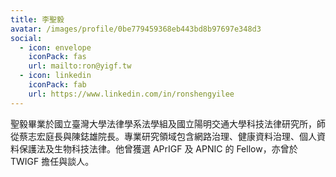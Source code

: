 ```yaml
---
title: 李聖毅
avatar: /images/profile/0be779459368eb443bd8b97697e348d3
social:
  - icon: envelope
    iconPack: fas
    url: mailto:ron@yigf.tw
  - icon: linkedin
    iconPack: fab
    url: https://www.linkedin.com/in/ronshengyilee
---
```


聖毅畢業於國立臺灣大學法律學系法學組及國立陽明交通大學科技法律研究所，師從蔡志宏庭長與陳鋕雄院長。專業研究領域包含網路治理、健康資料治理、個人資料保護法及生物科技法律。他曾獲選 APrIGF 及 APNIC 的 Fellow，亦曾於 TWIGF 擔任與談人。